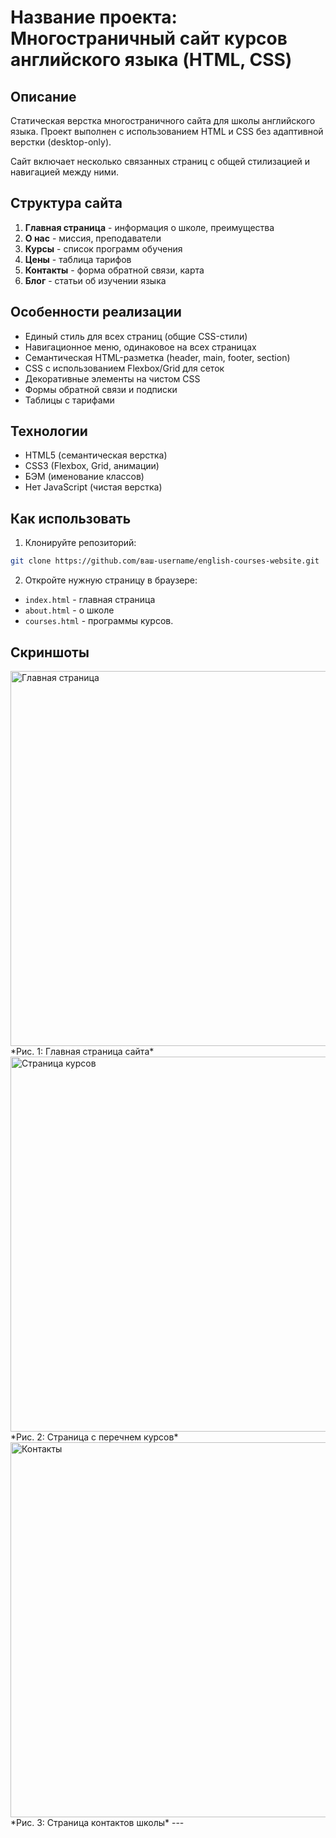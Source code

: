 # Название проекта: Многостраничный сайт курсов английского языка (HTML, CSS)

## Описание
Статическая верстка многостраничного сайта для школы английского языка. Проект выполнен с использованием HTML и CSS без адаптивной верстки (desktop-only). 

Сайт включает несколько связанных страниц с общей стилизацией и навигацией между ними.

## Структура сайта
1. **Главная страница** - информация о школе, преимущества
2. **О нас** - миссия, преподаватели
3. **Курсы** - список программ обучения
4. **Цены** - таблица тарифов
5. **Контакты** - форма обратной связи, карта
6. **Блог** - статьи об изучении языка

## Особенности реализации
- Единый стиль для всех страниц (общие CSS-стили)
- Навигационное меню, одинаковое на всех страницах
- Семантическая HTML-разметка (header, main, footer, section)
- CSS с использованием Flexbox/Grid для сеток
- Декоративные элементы на чистом CSS
- Формы обратной связи и подписки
- Таблицы с тарифами

## Технологии
- HTML5 (семантическая верстка)
- CSS3 (Flexbox, Grid, анимации)
- БЭМ (именование классов)
- Нет JavaScript (чистая верстка)

## Как использовать
1. Клонируйте репозиторий:
```bash
git clone https://github.com/ваш-username/english-courses-website.git
```
2. Откройте нужную страницу в браузере:
- `index.html` - главная страница
- `about.html` - о школе
- `courses.html` - программы курсов.

## Скриншоты

<img src="https://i.postimg.cc/CMbTP18S/1.png" alt="Главная страница" width="600"/>
*Рис. 1: Главная страница сайта*

<img src="https://i.postimg.cc/J4mw9L3J/2.png" alt="Страница курсов" width="600"/>
*Рис. 2: Страница с перечнем курсов*

<img src="https://i.postimg.cc/KvNXbHQW/3.png" alt="Контакты" width="600"/>
*Рис. 3: Страница контактов школы*
---
